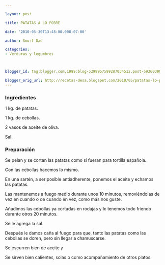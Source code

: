 ```yaml
---

layout: post

title: PATATAS A LO POBRE

date: '2010-05-30T13:48:00.000-07:00'

author: Smurf Dad

categories:
- Verduras y legumbres



blogger_id: tag:blogger.com,1999:blog-5299957599287034512.post-6936039963292531328

blogger_orig_url: http://recetas-desa.blogspot.com/2010/05/patatas-lo-pobre.html
---
```


<h3>Ingredientes</h3>

1 kg. de patatas.

1 kg. de cebollas.

2 vasos de aceite de oliva.

Sal.

<h3>Preparación</h3>

Se pelan y se cortan las patatas como si fueran para tortilla española.

Con las cebollas hacemos lo mismo.

En una sartén, a ser posible antiadherente, ponemos el aceite y echamos las patatas.

Las mantenemos a fuego medio durante unos 10 minutos, removiéndolas de vez en cuando o de cuando en vez, como más nos guste.

Añadimos las cebollas ya cortadas en rodajas y lo tenemos todo friendo durante otros 20 minutos.

Se le agrega la sal.

Después le damos caña al fuego para que, tanto las patatas como las cebollas se doren, pero sin llegar a chamuscarse.

Se escurren bien de aceite y

Se sirven bien calientes, solas o como acompañamiento de otros platos.